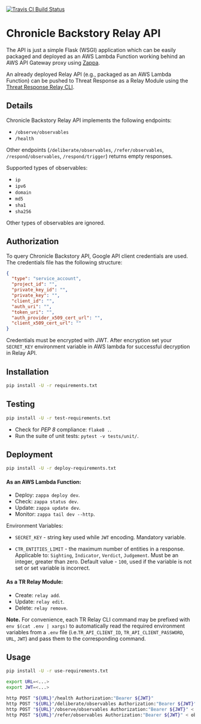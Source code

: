 [![Travis CI Build Status](https://travis-ci.com/CiscoSecurity/tr-05-serverless-chronicle-backstory.svg?branch=develop)](https://api.travis-ci.com/CiscoSecurity/tr-05-serverless-chronicle-backstory)

# Chronicle Backstory Relay API

The API is just a simple Flask (WSGI) application which can be easily
packaged and deployed as an AWS Lambda Function working behind an AWS API
Gateway proxy using [Zappa](https://github.com/Miserlou/Zappa).

An already deployed Relay API (e.g., packaged as an AWS Lambda Function) can
be pushed to Threat Response as a Relay Module using the
[Threat Response Relay CLI](https://github.com/threatgrid/tr-lambda-relay).

## Details

Chronicle Backstory Relay API implements the following endpoints:
- `/observe/observables`
- `/health`

Other endpoints (`/deliberate/observables`, `/refer/observables`,
 `/respond/observables`, `/respond/trigger`) returns empty responses.

Supported types of observables:
- `ip`
- `ipv6`
- `domain`
- `md5`
- `sha1`
- `sha256`

Other types of observables are ignored.

## Authorization

To query Chronicle Backstory API, Google API client credentials are used.
The credentials file has the following structure:

```json
{
  "type": "service_account",
  "project_id": "",
  "private_key_id": "",
  "private_key": "",
  "client_id": "",
  "auth_uri": "",
  "token_uri": "",
  "auth_provider_x509_cert_url": "",
  "client_x509_cert_url": ""
}
```

Credentials must be encrypted with JWT.
After encryption set your `SECRET_KEY` environment 
variable in AWS lambda for successful decryption in Relay API.


## Installation

```bash
pip install -U -r requirements.txt
```

## Testing

```bash
pip install -U -r test-requirements.txt
```

- Check for *PEP 8* compliance: `flake8 .`.
- Run the suite of unit tests: `pytest -v tests/unit/`.

## Deployment

```bash
pip install -U -r deploy-requirements.txt
```

#### As an AWS Lambda Function:
- Deploy: `zappa deploy dev`.
- Check: `zappa status dev`.
- Update: `zappa update dev`.
- Monitor: `zappa tail dev --http`.

Environment Variables:

- `SECRET_KEY` - string key used while `JWT` encoding. Mandatory variable.
  
- `CTR_ENTITIES_LIMIT` - the maximum number of entities in a response.
 Applicable to: `Sighting`, `Indicator`, `Verdict`, `Judgement`.
 Must be an integer, greater than zero.
 Default value - `100`, used if the variable is not set or set variable is incorrect.

#### As a TR Relay Module:
- Create: `relay add`.
- Update: `relay edit`.
- Delete: `relay remove`.

**Note.** For convenience, each TR Relay CLI command may be prefixed with
`env $(cat .env | xargs)` to automatically read the required environment
variables from a `.env` file (i.e.`TR_API_CLIENT_ID`, `TR_API_CLIENT_PASSWORD`,
`URL`, `JWT`) and pass them to the corresponding command.

## Usage

```bash
pip install -U -r use-requirements.txt
```

```bash
export URL=<...>
export JWT=<...>

http POST "${URL}"/health Authorization:"Bearer ${JWT}"
http POST "${URL}"/deliberate/observables Authorization:"Bearer ${JWT}" < observables.json
http POST "${URL}"/observe/observables Authorization:"Bearer ${JWT}" < observables.json
http POST "${URL}"/refer/observables Authorization:"Bearer ${JWT}" < observables.json
```
